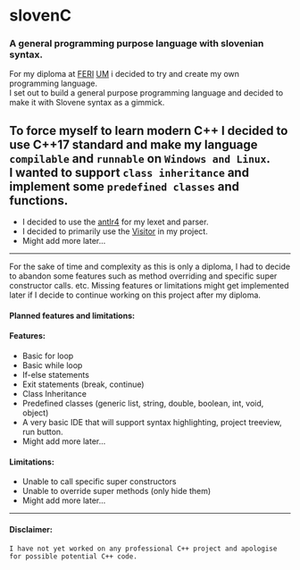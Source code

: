 # slovenC
### A general programming purpose language with slovenian syntax.

For my diploma at [FERI](https://feri.um.si/) [UM](https://www.um.si) i decided to try and create my own programming language. <br>
I set out to build a general purpose programming language and decided to make it with Slovene syntax as a gimmick.

To force myself to learn modern C++ I decided to use C++17 standard and make my language `compilable` and `runnable` on `Windows and Linux`. <br>
I wanted to support `class inheritance` and implement some `predefined classes` and functions.
---
* I decided to use the [antlr4](https://www.antlr.org/) for my lexet and parser. <br>
* I decided to primarily use the [Visitor](https://en.wikipedia.org/wiki/Visitor_pattern) in my project.
* Might add more later...
---
For the sake of time and complexity as this is only a diploma, I had to decide to abandon some features such as method overriding and specific super constructor calls. etc.
Missing features or limitations might get implemented later if I decide to continue working on this project after my diploma.
#### Planned features and limitations:
#### Features:
* Basic for loop
* Basic while loop
* If-else statements
* Exit statements (break, continue)
* Class Inheritance
* Predefined classes (generic list, string, double, boolean, int, void, object)
* A very basic IDE that will support syntax highlighting, project treeview, run button.
* Might add more later...
#### Limitations:
* Unable to call specific super constructors
* Unable to override super methods (only hide them)
* Might add more later...
---
#### Disclaimer:
`I have not yet worked on any professional C++ project and apologise for possible potential C++ code.`

